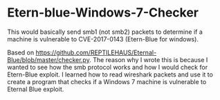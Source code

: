 # Etern-blue-Windows-7-Checker


This would basically send smb1 (not smb2) packets to determine if a machine is vulnerable to CVE-2017-0143 (Etern-Blue for windows).

Based on https://github.com/REPTILEHAUS/Eternal-Blue/blob/master/checker.py. The reason why I wrote this is because I wanted to see how the smb protocol works and how I would check for Etern-Blue exploit. I learned how to read wireshark packets and use it to create a program that checks if a Windows 7 machine is vulnerable to Eternal Blue exploit.

